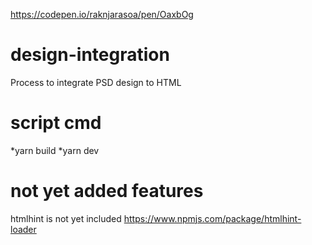 https://codepen.io/raknjarasoa/pen/OaxbOg

# design-integration
Process to integrate PSD design to HTML

# script cmd

*yarn build
*yarn dev

# not yet added features
htmlhint is not yet included
https://www.npmjs.com/package/htmlhint-loader